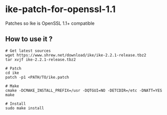 # ike-patch-for-openssl-1.1
Patches so Ike is OpenSSL 1.1+ compatible

## How to use it ?

    # Get latest sources
    wget https://www.shrew.net/download/ike/ike-2.2.1-release.tbz2
    tar xvjf ike-2.2.1-release.tbz2
    
    # Patch
    cd ike
    patch -p1 <PATH/TO/ike.patch
    
    # Make
    cmake -DCMAKE_INSTALL_PREFIX=/usr -DQTGUI=NO -DETCDIR=/etc -DNATT=YES
    make
    
    # Install
    sudo make install
